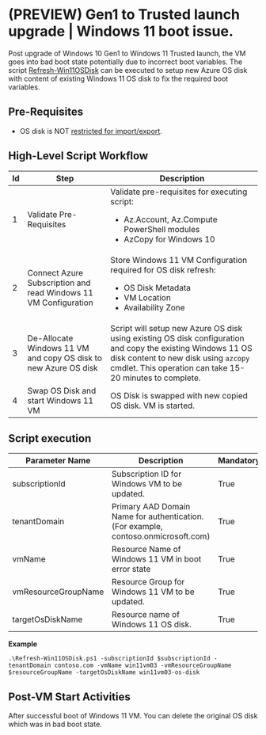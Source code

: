 # (PREVIEW) Gen1 to Trusted launch upgrade | Windows 11 boot issue.

Post upgrade of Windows 10 Gen1 to Windows 11 Trusted launch, the VM goes into bad boot state potentially due to incorrect boot variables. The script [Refresh-Win11OSDisk](./Refresh-Win11OSDisk.ps1) can be executed to setup new Azure OS disk with content of existing Windows 11 OS disk to fix the required boot variables.

## Pre-Requisites

- OS disk is NOT [restricted for import/export](https://learn.microsoft.com/azure/virtual-machines/disks-restrict-import-export-overview).

## High-Level Script Workflow

Id    |    Step    |    Description
-|-|-
1    |    Validate Pre-Requisites    |    Validate pre-requisites for executing script:<ul><li>Az.Account, Az.Compute PowerShell modules<li>AzCopy for Windows 10</li></ul>
2    |    Connect Azure Subscription and read Windows 11 VM Configuration    |    Store Windows 11 VM Configuration required for OS disk refresh:<ul><li>OS Disk Metadata<li>VM Location<li>Availability Zone</li></ul>
3    |    De-Allocate Windows 11 VM and copy OS disk to new Azure OS disk    |    Script will setup new Azure OS disk using existing OS disk configuration and copy the existing Windows 11 OS disk content to new disk using `azcopy` cmdlet. This operation can take 15-20 minutes to complete.
4    |    Swap OS Disk and start Windows 11 VM    |    OS Disk is swapped with new copied OS disk. VM is started.

## Script execution

Parameter Name    |    Description    |    Mandatory
-|-|-
subscriptionId    |    Subscription ID for Windows VM to be updated.    |    True
tenantDomain    |    Primary AAD Domain Name for authentication. (For example, contoso.onmicrosoft.com)    |    True
vmName    |    Resource Name of Windows 11 VM in boot error state    |    True
vmResourceGroupName    |    Resource Group for Windows 11 VM to be updated.    |    True
targetOsDiskName    |    Resource name of Windows 11 OS disk.    |    True

**Example**

```azurepowershell
.\Refresh-Win11OSDisk.ps1 -subscriptionId $subscriptionId -tenantDomain contoso.com -vmName win11vm03 -vmResourceGroupName $resourceGroupName -targetOsDiskName win11vm03-os-disk
```

## Post-VM Start Activities

After successful boot of Windows 11 VM. You can delete the original OS disk which was in bad boot state.